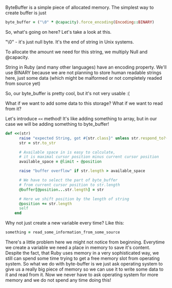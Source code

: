 ByteBuffer is a simple piece of allocated memory. The simplest way to create buffer is just

```ruby
byte_buffer = ("\0" * @capacity).force_encoding(Encoding::BINARY)
```

So, what's going on here? Let's take a look at this.

"\0" - it's just null byte. It's the end of string in Unix systems.

To allocate the amount we need for this string, we multiply Null and @capacity.

String in Ruby (and many other languages) have an encoding property. We'll use BINARY
because we are not planning to store human readable strings here, just some data (which might be malformed or not completely readed from source yet)

So, our byte_buffer is pretty cool, but it's not very usable :(

What if we want to add some data to this storage? What if we want to read from it?

Let's introduce `<<` method! It's like adding something to array, but in our case we will be adding something to byte_buffer!

```ruby
def <<(str)
      raise "expected String, got #{str.class}" unless str.respond_to?(:to_str)
      str = str.to_str

      # Available space in is easy to calculate,
      # it is maximal cursor position minus current cursor position
      available_space = @limit - @position

      raise "buffer overflow" if str.length > available_space

      # We have to select the part of byte_buffer
      # from current cursor position to str.length
      @buffer[@position...str.length] = str

      # Here we shift position by the length of string
      @position += str.length
      self
    end

```

Why not just create a new variable every time? Like this:

```ruby
something = read_some_information_from_some_source
```

There's a little problem here we might not notice from beginning. Everytime we create a variable we need a place in memory to save it's content. Despite the fact, that Ruby uses memory in a very sophisticated way, we still can spend some time trying to get a free memory slot from operating system. So what we do with byte-buffer is we just ask operating system to give us a really big piece of memory so we can use it to write some data to it and read from it. Now we never have to ask operating system for more memory and we do not spend any time doing this!
